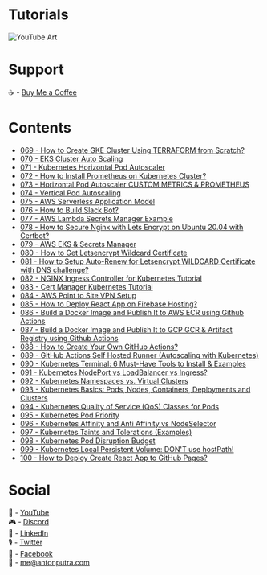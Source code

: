 # Tutorials

![YouTube Art](assets/youtube-art.png?raw=true "Title")

# Support

☕ - [Buy Me a Coffee](https://www.buymeacoffee.com/antonputra)

# Contents

- [069 - How to Create GKE Cluster Using TERRAFORM from Scratch?](lessons/069)
- [070 - EKS Cluster Auto Scaling](lessons/070)
- [071 - Kubernetes Horizontal Pod Autoscaler](lessons/071)
- [072 - How to Install Prometheus on Kubernetes Cluster?](lessons/072)
- [073 - Horizontal Pod Autoscaler CUSTOM METRICS & PROMETHEUS](lessons/073)
- [074 - Vertical Pod Autoscaling](lessons/074)
- [075 - AWS Serverless Application Model](lessons/075)
- [076 - How to Build Slack Bot?](lessons/076)
- [077 - AWS Lambda Secrets Manager Example](lessons/077)
- [078 - How to Secure Nginx with Lets Encrypt on Ubuntu 20.04 with Certbot?](lessons/078)
- [079 - AWS EKS & Secrets Manager](lessons/079)
- [080 - How to Get Letsencrypt Wildcard Certificate](lessons/080)
- [081 - How to Setup Auto-Renew for Letsencrypt WILDCARD Certificate with DNS challenge?](lessons/081)
- [082 - NGINX Ingress Controller for Kubernetes Tutorial](lessons/082)
- [083 - Cert Manager Kubernetes Tutorial](lessons/083)
- [084 - AWS Point to Site VPN Setup](lessons/084)
- [085 - How to Deploy React App on Firebase Hosting?](lessons/085)
- [086 - Build a Docker Image and Publish It to AWS ECR using Github Actions](lessons/086)
- [087 - Build a Docker Image and Publish It to GCP GCR & Artifact Registry using Github Actions](lessons/087)
- [088 - How to Create Your Own GitHub Actions?](lessons/088)
- [089 - GitHub Actions Self Hosted Runner (Autoscaling with Kubernetes)](lessons/089)
- [090 - Kubernetes Terminal: 6 Must-Have Tools to Install & Examples](lessons/090)
- [091 - Kubernetes NodePort vs LoadBalancer vs Ingress?](lessons/091)
- [092 - Kubernetes Namespaces vs. Virtual Clusters](lessons/092)
- [093 - Kubernetes Basics: Pods, Nodes, Containers, Deployments and Clusters](lessons/093)
- [094 - Kubernetes Quality of Service (QoS) Classes for Pods](lessons/094)
- [095 - Kubernetes Pod Priority](lessons/095)
- [096 - Kubernetes Affinity and Anti Affinity vs NodeSelector](lessons/096)
- [097 - Kubernetes Taints and Tolerations (Examples)](lessons/097)
- [098 - Kubernetes Pod Disruption Budget](lessons/098)
- [099 - Kubernetes Local Persistent Volume: DON'T use hostPath!](lessons/099)
- [100 - How to Deploy Create React App to GitHub Pages?](lessons/100)

# Social

🎥 - [YouTube](https://www.youtube.com/c/AntonPutra)  
🎮 - [Discord](https://discord.gg/Wy5SPDSTjX)  
💼 - [LinkedIn](https://www.linkedin.com/in/anton-putra)  
🎙 - [Twitter](https://twitter.com/antonvputra)  
👥 - [Facebook](https://www.facebook.com/profile.php?id=100037229408982)  
📨 - me@antonputra.com  
